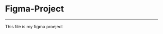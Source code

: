 # Figma-Project
----------------------------------------------------------------------------------------------------------------------------------------------------------------

This file is my figma proeject
